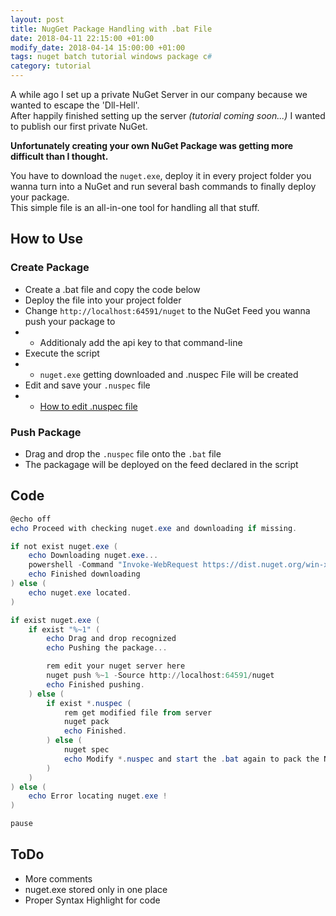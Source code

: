 ```yaml
---
layout: post
title: NugGet Package Handling with .bat File
date: 2018-04-11 22:15:00 +01:00
modify_date: 2018-04-14 15:00:00 +01:00
tags: nuget batch tutorial windows package c#
category: tutorial
---
```


A while ago I set up a private NuGet Server in our company because we wanted to escape the 'Dll-Hell'.  
After happily finished setting up the server _(tutorial coming soon...)_ I wanted to publish our first private NuGet.

__Unfortunately creating your own NuGet Package was getting more difficult than I thought.__<!--more-->

You have to download the `nuget.exe`, deploy it in every project folder you wanna turn into a NuGet and run several bash commands to finally deploy your package.  
This simple file is an all-in-one tool for handling all that stuff.

## How to Use
### Create Package
- Create a .bat file and copy the code below
- Deploy the file into your project folder
- Change `http://localhost:64591/nuget` to the NuGet Feed you wanna push your package to
- - Additionaly add the api key to that command-line
- Execute the script 
- - `nuget.exe` getting downloaded and .nuspec File will be created
- Edit and save your `.nuspec` file
- - [How to edit .nuspec file](https://docs.microsoft.com/de-de/nuget/create-packages/creating-a-package#the-role-and-structure-of-the-nuspec-file)

### Push Package
- Drag and drop the `.nuspec` file onto the `.bat` file
- The packagage will be deployed on the feed declared in the script

## Code
```powershell
@echo off
echo Proceed with checking nuget.exe and downloading if missing.

if not exist nuget.exe (
    echo Downloading nuget.exe...
    powershell -Command "Invoke-WebRequest https://dist.nuget.org/win-x86-commandline/latest/nuget.exe -OutFile nuget.exe"
    echo Finished downloading
) else (
    echo nuget.exe located.
)

if exist nuget.exe (
    if exist "%~1" (
        echo Drag and drop recognized
        echo Pushing the package...

        rem edit your nuget server here
        nuget push %~1 -Source http://localhost:64591/nuget
        echo Finished pushing.
    ) else (
        if exist *.nuspec (
            rem get modified file from server
            nuget pack
            echo Finished.
        ) else (
            nuget spec
            echo Modify *.nuspec and start the .bat again to pack the NuGet.
        )
    )
) else (
    echo Error locating nuget.exe !
)

pause
```

## ToDo
- More comments
- nuget.exe stored only in one place
- Proper Syntax Highlight for code